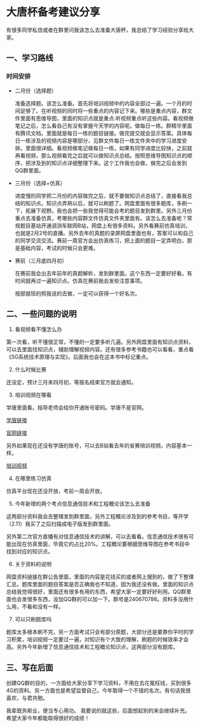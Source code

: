 # 大唐杯备考建议分享

有很多同学私信或者在群里问我该怎么去准备大唐杯，我总结了学习经验分享给大家。

## 一、学习路线

### 时间安排

* 二月份（选择题）

  准备选择题。该怎么准备。首先将培训视频中的内容全部过一遍。一个月的时间足够了。在听视频的同时将一些重点的内容记下来。哪些是重点内容，群文件里面有思维导图，里面的知识点就是重点.听视频重点听这些内容。看视频做笔记之后，怎么看自己有没有掌握今天学的内容呢。做每日一练。群精华里面有腾讯文档，里面就是每日一练的题目链接。做完提交就会显示答案。具体每日一练涉及的视频内容是哪部分，见群文件每日一练文件夹中的学习进度安排。里面很详细。看视频做笔记做每日一练，如果有同学进度比较快，之前就再看视频，那么视频看完之后就可以做知识点总结。按照思维导图知识点的顺序，把涉及到的知识点详细整理下来。这个工作我也会做，做完之后会发到QQ群里面。

* 三月份（选择+仿真）

  进度慢的同学把二月份的内容做完之后，就不要做知识点总结了，直接看我总结的知识点。知识点弄熟以后，就可以刷题了。网盘里面有很多题库，多刷一下，拓展下视野。我也会把一些我觉得可能会考的题目发到群里。另外三月份重点去准备仿真，考哪些内容群文件仿真文件夹里面有。该怎么去准备呢？常规题目基站开通调测车联网B站，网盘上有很多资料。另外看赛前仿真培训，也就是2月2号的直播。另外去年的真题的录屏网盘里面也有，答案可以和自己的同学交流交流。赛前一周官方会出仿真练习，把上面的题目一定弄明白，那是基础内容，考试的时候只会更难。

* 赛前（三月底四月初）

  在赛前我会出去年前年的真题解析，发到群里面。这个东西一定要好好看。有时间就再过一遍知识点。仿真在赛前我会发些注意事项。

  按部就班的照我说的去做，一定可以获得一个好名次。

## 二、一些问题的说明

1. 看视频看不懂怎么办

第一次看，听不懂很正常，不懂的一定要多听几遍。另外网盘里面有知识点资料，可以去里面找知识点，辅助理解视频内容。还有很多参考书籍也可以看看，重点看《5G系统技术原理与实现》。后面我也会在这本书中标记重点。

2. 什么时候比赛

还没定，预计三月末四月初，等报名结束官方就会通知。

3. 培训视频在哪看

学唐里面看。指导老师会给你开通账号密码。学唐不是官网。

[学唐链接](https://dtmobile.yunxuetang.cn/)

[官网链接](https://dtcup.dtxiaotangren.com/)

另外如果现在还没有学唐的账号，可以去B站看去年的省赛培训视频。内容基本一样。

[培训视频](https://www.bilibili.com/video/BV1W3411K7FZ/?spm_id_from=333.1007.top_right_bar_window_custom_collection.content.click&vd_source=5940e85c0b18a907a0fdea51914b4f65)

4. 在哪里练习仿真

仿真平台现在还没开放，考前一周会开放。

5. 今年新增的两个考点信息通信技术和工程概论该怎么去准备

这两部分资料我会去整理发到群里面，另外工程概论涉及到的参考书目，等开学（2.11）我买了之后扫描成电子版发到群里面。

另外第二次官方直播有对信息通信技术的讲解，可以去看看。信息通信技术很有可能出现在仿真里面，毕竟它的占比20%。工程概论要根据思维导图在参考书目中找到对应的知识点。

6. 关于资料的说明

网盘资料链接在群公告里面，里面的内容是花钱买的或者网上搜到的，做了下整理汇总。题库里面的题目答案是否正确我也不知道，因为我还没有做。里面的知识点总结我觉得很好，里面还有很多有用的东西，希望大家一定要好好利用。QQ群里面也会发很多东西，没加QQ群的可以加一下。群号是240670786。资料多没用什么用，不看和没有一样。

7. 可以只刷题库吗

题库太多根本刷不完，另一方面考试只会有部分原题，大部分还是要靠你平时的学习积累，培训视频一定要过一遍，对知识有个大致的理解，刷题的时候效率才会高。另外今年新增了信息通信技术和工程概论知识点，这两部分没有题库。

## 三、写在后面

  创建QQ群的目的，一方面给大家分享下学习资料，不用在去花冤枉钱，买到很多4G的资料。另一方面也是希望监督自己，今年取得一个不错的名次。有句话我很喜欢，与君共勉。

  我辈既务斯业，便当专心用功。
我要说的就这些，后面想起别的来会继续补充。
希望大家今年都能取得很好的成绩！